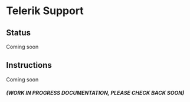 ﻿# Telerik Support

## Status

Coming soon

## Instructions

Coming soon

#### *(WORK IN PROGRESS DOCUMENTATION, PLEASE CHECK BACK SOON)*
